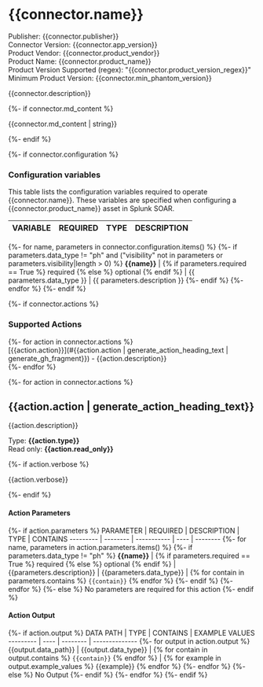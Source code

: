 [comment]: # "Auto-generated SOAR connector documentation"
# {{connector.name}}

Publisher: {{connector.publisher}}  
Connector Version: {{connector.app_version}}  
Product Vendor: {{connector.product_vendor}}  
Product Name: {{connector.product_name}}  
Product Version Supported (regex): "{{connector.product_version_regex}}"  
Minimum Product Version: {{connector.min_phantom_version}}  

{{connector.description}}

{%- if connector.md_content %}

{{connector.md_content | string}}

{%- endif %}

{%- if connector.configuration %}

### Configuration variables
This table lists the configuration variables required to operate {{connector.name}}. These variables are specified when configuring a {{connector.product_name}} asset in Splunk SOAR.

VARIABLE | REQUIRED | TYPE | DESCRIPTION
-------- | -------- | ---- | -----------
{%- for name, parameters in connector.configuration.items() %}
{%- if parameters.data_type != "ph" and ("visibility" not in parameters or parameters.visibility|length > 0) %}
**{{name}}** | {% if parameters.required == True %} required {% else %} optional {% endif %} | {{ parameters.data_type }} | {{ parameters.description }}
{%- endif %}
{%- endfor %}
{%- endif %}

{%- if connector.actions %}

### Supported Actions
{%- for action in connector.actions %}  
[{{action.action}}](#{{action.action | generate_action_heading_text | generate_gh_fragment}}) - {{action.description}}  
{%- endfor %}

{%- for action in connector.actions %}  

## {{action.action | generate_action_heading_text}}
{{action.description}}

Type: **{{action.type}}**  
Read only: **{{action.read_only}}**  

{%- if action.verbose %}

{{action.verbose}}

{%- endif %}

#### Action Parameters
{%- if action.parameters %}
PARAMETER | REQUIRED | DESCRIPTION | TYPE | CONTAINS
--------- | -------- | ----------- | ---- | --------
{%- for name, parameters in action.parameters.items() %}
{%- if parameters.data_type != "ph" %}
**{{name}}** | {% if parameters.required == True %} required {% else %} optional {% endif %} | {{parameters.description}} | {{parameters.data_type}} | {% for contain in parameters.contains %} `{{contain}}` {% endfor %}
{%- endif %}
{%- endfor %}
{%- else %}
No parameters are required for this action
{%- endif %}

#### Action Output
{%- if action.output %}
DATA PATH | TYPE | CONTAINS | EXAMPLE VALUES
--------- | ---- | -------- | --------------
{%- for output in action.output %}
{{output.data_path}} | {{output.data_type}} | {% for contain in output.contains %} `{{contain}}` {% endfor %} |  {% for example in output.example_values %} {{example}} {% endfor %}
{%- endfor %}
{%- else %}
No Output
{%- endif %}
{%- endfor %}
{%- endif %}

